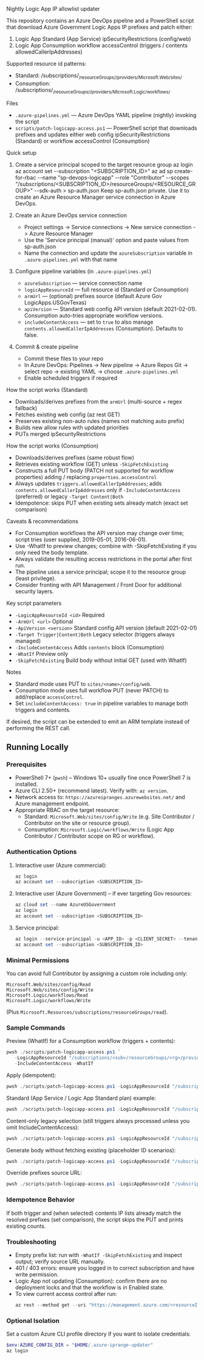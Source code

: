 Nightly Logic App IP allowlist updater

This repository contains an Azure DevOps pipeline and a PowerShell script that download Azure Government Logic Apps IP prefixes and patch either:

1. Logic App Standard (App Service) ipSecurityRestrictions (config/web)
2. Logic App Consumption workflow accessControl (triggers / contents allowedCallerIpAddresses)

Supported resource id patterns:
- Standard: /subscriptions/<sub>/resourceGroups/<rg>/providers/Microsoft.Web/sites/<siteName>
- Consumption: /subscriptions/<sub>/resourceGroups/<rg>/providers/Microsoft.Logic/workflows/<workflowName>

Files
- `.azure-pipelines.yml` — Azure DevOps YAML pipeline (nightly) invoking the script
- `scripts/patch-logicapp-access.ps1` — PowerShell script that downloads prefixes and updates either web config ipSecurityRestrictions (Standard) or workflow accessControl (Consumption)

Quick setup
1) Create a service principal scoped to the target resource group
   az login
   az account set --subscription "<SUBSCRIPTION_ID>"
   az ad sp create-for-rbac --name "sp-devops-logicapp" --role "Contributor" --scopes "/subscriptions/<SUBSCRIPTION_ID>/resourceGroups/<RESOURCE_GROUP>" --sdk-auth > sp-auth.json
   Keep sp-auth.json private. Use it to create an Azure Resource Manager service connection in Azure DevOps.

2) Create an Azure DevOps service connection
   - Project settings -> Service connections -> New service connection -> Azure Resource Manager
   - Use the 'Service principal (manual)' option and paste values from sp-auth.json
   - Name the connection and update the `azureSubscription` variable in `.azure-pipelines.yml` with that name

3) Configure pipeline variables (in `.azure-pipelines.yml`)
   - `azureSubscription` — service connection name
   - `logicAppResourceId` — full resource id (Standard or Consumption)
   - `armUrl` — (optional) prefixes source (default Azure Gov LogicApps.USGovTexas)
   - `apiVersion` — Standard web config API version (default 2021-02-01). Consumption auto-tries appropriate workflow versions.
   - `includeContentAccess` — set to `true` to also manage `contents.allowedCallerIpAddresses` (Consumption). Defaults to false.

4) Commit & create pipeline
   - Commit these files to your repo
   - In Azure DevOps: Pipelines -> New pipeline -> Azure Repos Git -> select repo -> existing YAML -> choose `.azure-pipelines.yml`
   - Enable scheduled triggers if required

How the script works (Standard)
- Downloads/derives prefixes from the `armUrl` (multi-source + regex fallback)
- Fetches existing web config (az rest GET)
- Preserves existing non-auto rules (names not matching auto prefix)
- Builds new allow rules with updated priorities
- PUTs merged ipSecurityRestrictions

How the script works (Consumption)
- Downloads/derives prefixes (same robust flow)
- Retrieves existing workflow (GET) unless `-SkipFetchExisting`
- Constructs a full PUT body (PATCH not supported for workflow properties) adding / replacing `properties.accessControl`
- Always updates `triggers.allowedCallerIpAddresses`; adds `contents.allowedCallerIpAddresses` only if `-IncludeContentAccess` (preferred) or legacy `-Target Content|Both`
- Idempotence: skips PUT when existing sets already match (exact set comparison)

Caveats & recommendations
- For Consumption workflows the API version may change over time; script tries (user supplied, 2019-05-01, 2016-06-01).
- Use -WhatIf to preview changes; combine with -SkipFetchExisting if you only need the body template.
- Always validate the resulting access restrictions in the portal after first run.
- The pipeline uses a service principal; scope it to the resource group (least privilege).
- Consider fronting with API Management / Front Door for additional security layers.

Key script parameters
- `-LogicAppResourceId <id>`       Required
- `-ArmUrl <url>`                  Optional
- `-ApiVersion <version>`          Standard config API version (default 2021-02-01)
- `-Target Trigger|Content|Both`   Legacy selector (triggers always managed)
- `-IncludeContentAccess`          Adds `contents` block (Consumption)
- `-WhatIf`                        Preview only
- `-SkipFetchExisting`             Build body without initial GET (used with WhatIf)

Notes
- Standard mode uses PUT to `sites/<name>/config/web`.
- Consumption mode uses full workflow PUT (never PATCH) to add/replace `accessControl`.
- Set `includeContentAccess: true` in pipeline variables to manage both triggers and contents.

If desired, the script can be extended to emit an ARM template instead of performing the REST call.

## Running Locally

### Prerequisites
- PowerShell 7+ (`pwsh`) – Windows 10+ usually fine once PowerShell 7 is installed.
- Azure CLI 2.50+ (recommend latest). Verify with: `az version`.
- Network access to: `https://azureipranges.azurewebsites.net/` and Azure management endpoint.
- Appropriate RBAC on the target resource:
   - Standard: `Microsoft.Web/sites/config/Write` (e.g. Site Contributor / Contributor on the site or resource group).
   - Consumption: `Microsoft.Logic/workflows/Write` (Logic App Contributor / Contributor scope on RG or workflow).

### Authentication Options
1. Interactive user (Azure commercial):
    ```powershell
    az login
    az account set --subscription <SUBSCRIPTION_ID>
    ```
2. Interactive user (Azure Government) – if ever targeting Gov resources:
    ```powershell
    az cloud set --name AzureUSGovernment
    az login
    az account set --subscription <SUBSCRIPTION_ID>
    ```
3. Service principal:
    ```powershell
    az login --service-principal -u <APP_ID> -p <CLIENT_SECRET> --tenant <TENANT_ID>
    az account set --subscription <SUBSCRIPTION_ID>
    ```

### Minimal Permissions
You can avoid full Contributor by assigning a custom role including only:
```
Microsoft.Web/sites/config/Read
Microsoft.Web/sites/config/Write
Microsoft.Logic/workflows/Read
Microsoft.Logic/workflows/Write
```
(Plus `Microsoft.Resources/subscriptions/resourceGroups/read`).

### Sample Commands
Preview (WhatIf) for a Consumption workflow (triggers + contents):
```powershell
pwsh ./scripts/patch-logicapp-access.ps1 `
   -LogicAppResourceId "/subscriptions/<sub>/resourceGroups/<rg>/providers/Microsoft.Logic/workflows/TriggerTest" `
   -IncludeContentAccess -WhatIf
```

Apply (idempotent):
```powershell
pwsh ./scripts/patch-logicapp-access.ps1 -LogicAppResourceId "/subscriptions/<sub>/resourceGroups/<rg>/providers/Microsoft.Logic/workflows/TriggerTest" -IncludeContentAccess
```

Standard (App Service / Logic App Standard plan) example:
```powershell
pwsh ./scripts/patch-logicapp-access.ps1 -LogicAppResourceId "/subscriptions/<sub>/resourceGroups/<rg>/providers/Microsoft.Web/sites/<siteName>" -ApiVersion 2021-02-01
```

Content-only legacy selection (still triggers always processed unless you omit IncludeContentAccess):
```powershell
pwsh ./scripts/patch-logicapp-access.ps1 -LogicAppResourceId "/subscriptions/<sub>/resourceGroups/<rg>/providers/Microsoft.Logic/workflows/TriggerTest" -Target Content
```

Generate body without fetching existing (placeholder ID scenarios):
```powershell
pwsh ./scripts/patch-logicapp-access.ps1 -LogicAppResourceId "/subscriptions/<sub>/resourceGroups/<rg>/providers/Microsoft.Logic/workflows/Placeholder" -WhatIf -SkipFetchExisting -IncludeContentAccess
```

Override prefixes source URL:
```powershell
pwsh ./scripts/patch-logicapp-access.ps1 -LogicAppResourceId "/subscriptions/<sub>/resourceGroups/<rg>/providers/Microsoft.Logic/workflows/TriggerTest" -ArmUrl "https://example/custom.json" -WhatIf
```

### Idempotence Behavior
If both trigger and (when selected) contents IP lists already match the resolved prefixes (set comparison), the script skips the PUT and prints existing counts.

### Troubleshooting
- Empty prefix list: run with `-WhatIf -SkipFetchExisting` and inspect output; verify source URL manually.
- 401 / 403 errors: ensure you logged in to correct subscription and have write permission.
- Logic App not updating (Consumption): confirm there are no deployment locks and that the workflow is in Enabled state.
- To view current access control after run:
   ```powershell
   az rest --method get --uri "https://management.azure.com/<resourceId>?api-version=2019-05-01" | ConvertFrom-Json | Select -Expand properties | Select -Expand accessControl
   ```

### Optional Isolation
Set a custom Azure CLI profile directory if you want to isolate credentials:
```powershell
$env:AZURE_CONFIG_DIR = "$HOME/.azure-iprange-updater"
az login
```
